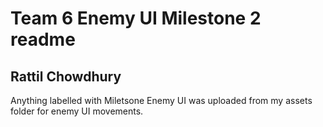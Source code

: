# Team 6 Enemy UI Milestone 2 readme
## Rattil Chowdhury
Anything labelled with Miletsone Enemy UI was uploaded from my assets folder for enemy UI movements.
